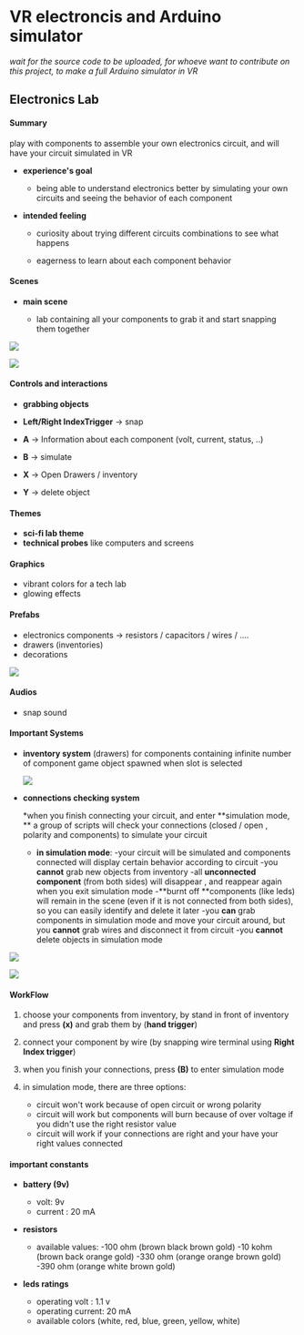 # VR electroncis and Arduino simulator


*wait for the source code to be uploaded, for whoeve want to contribute on this project, to make a full Arduino simulator in VR*





## Electronics Lab

#### Summary



play with components to assemble your own electronics circuit, and will have your circuit simulated in VR



- **experience's goal**

  - being able to understand electronics better by simulating your own circuits and seeing the behavior of each component 

    

- **intended feeling**

  - curiosity about trying different circuits combinations to see what happens

  - eagerness to learn about each component behavior

    



#### Scenes

- **main scene**

  - lab containing all your components to grab it and start snapping them together

  

![](/media/scifiLab1.PNG)

![](/media/scifiLab2.PNG)



#### Controls and interactions

- **grabbing objects**

- **Left/Right IndexTrigger** -> snap
- **A** -> Information about each component (volt, current, status, ..) 
- **B** -> simulate
- **X** -> Open Drawers / inventory
- **Y** -> delete object



#### Themes

- **sci-fi lab theme**
- **technical probes** like computers and screens



#### Graphics

- vibrant colors for a tech lab 
- glowing effects 



#### Prefabs

- electronics components -> resistors / capacitors / wires / ....
- drawers (inventories)
- decorations



![](/media/components.PNG)





#### Audios

- snap sound

  

#### Important Systems

- **inventory system** (drawers) for components containing infinite number of component game object spawned when slot is selected

  ![](/media/drawers.PNG)

  

  

- **connections checking system**

  *when you finish connecting your circuit, and enter **simulation mode, ** a group of scripts will check your connections (closed / open , polarity and components) to simulate your circuit

  - **in simulation mode**:
    -your circuit will be simulated and components connected will display certain behavior according to circuit
    -you **cannot** grab new objects from inventory
    -all **unconnected component** (from both sides) will disappear , and reappear again when you exit simulation mode
    -**burnt off **components (like leds) will remain in the scene (even if it is not connected from both sides), so you can easily identify and delete it later
    -you **can** grab components in simulation mode and move your circuit around, but you **cannot** grab wires and disconnect it from circuit
    -you **cannot** delete objects in simulation mode


![](/media/led_resistor_connectionCheck.PNG)



![](/media/multipleLedsConnected.PNG)





#### WorkFlow

1. choose your components from inventory, by stand in front of inventory and press **(x)** and grab them by (**hand trigger**)



2. connect your component by wire (by snapping wire terminal using **Right Index trigger**)



3. when you finish your connections, press **(B)** to enter simulation mode



4. in simulation mode, there are three options:
   - circuit won't work because of open circuit or wrong polarity
   - circuit will work but components will burn because of over voltage if you didn't use the right resistor value
   - circuit will work if your connections are right and your have your right values connected



#### important constants

- **battery (9v)**

  - volt: 9v
  - current : 20 mA

  

- **resistors**

  - available values:
    -100 ohm (brown black brown gold)
    -10 kohm (brown back orange gold)
    -330 ohm (orange orange brown gold)
    -390 ohm (orange white brown gold)

  

- **leds ratings**

  - operating volt : 1.1 v
  - operating current: 20 mA
  - available colors (white, red, blue, green, yellow, white)

  

  

  




